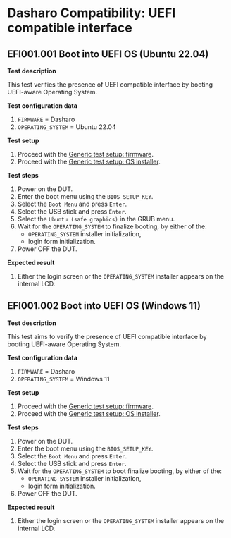 # Dasharo Compatibility: UEFI compatible interface

## EFI001.001 Boot into UEFI OS (Ubuntu 22.04)

**Test description**

This test verifies the presence of UEFI compatible interface by booting
UEFI-aware Operating System.

**Test configuration data**

1. `FIRMWARE` = Dasharo
1. `OPERATING_SYSTEM` = Ubuntu 22.04

**Test setup**

1. Proceed with the
    [Generic test setup: firmware](../../generic-test-setup#firmware).
1. Proceed with the
   [Generic test setup: OS installer](../../generic-test-setup#os-installer).

**Test steps**

1. Power on the DUT.
1. Enter the boot menu using the `BIOS_SETUP_KEY`.
1. Select the `Boot Menu` and press `Enter`.
1. Select the USB stick and press `Enter`.
1. Select the `Ubuntu (safe graphics)` in the GRUB menu.
1. Wait for the `OPERATING_SYSTEM` to finalize booting, by either of the:
   - `OPERATING_SYSTEM` installer initialization,
   - login form initialization.
1. Power OFF the DUT.

**Expected result**

1. Either the login screen or the `OPERATING_SYSTEM` installer appears on the
   internal LCD.

## EFI001.002 Boot into UEFI OS (Windows 11)

**Test description**

This test aims to verify the presence of UEFI compatible interface by booting
UEFI-aware Operating System.

**Test configuration data**

1. `FIRMWARE` = Dasharo
1. `OPERATING_SYSTEM` = Windows 11

**Test setup**

1. Proceed with the
    [Generic test setup: firmware](../../generic-test-setup#firmware).
1. Proceed with the
   [Generic test setup: OS installer](../../generic-test-setup#os-installer).

**Test steps**

1. Power on the DUT.
1. Enter the boot menu using the `BIOS_SETUP_KEY`.
1. Select the `Boot Menu` and press `Enter`.
1. Select the USB stick and press `Enter`.
1. Wait for the `OPERATING_SYSTEM` to boot finalize booting, by either of the:
   - `OPERATING_SYSTEM` installer initialization,
   - login form initialization.
1. Power OFF the DUT.

**Expected result**

1. Either the login screen or the `OPERATING_SYSTEM` installer appears on the
   internal LCD.
